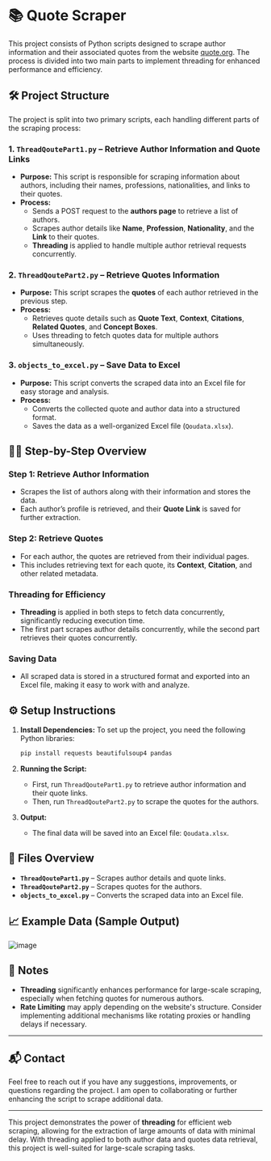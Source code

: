 
# 📚 Quote Scraper

This project consists of Python scripts designed to scrape author information and their associated quotes from the website [quote.org](https://quote.org). The process is divided into two main parts to implement threading for enhanced performance and efficiency.

## 🛠️ Project Structure

The project is split into two primary scripts, each handling different parts of the scraping process:

### 1. **`ThreadQoutePart1.py`** – Retrieve Author Information and Quote Links

- **Purpose:** This script is responsible for scraping information about authors, including their names, professions, nationalities, and links to their quotes.
- **Process:**
  - Sends a POST request to the **authors page** to retrieve a list of authors.
  - Scrapes author details like **Name**, **Profession**, **Nationality**, and the **Link** to their quotes.
  - **Threading** is applied to handle multiple author retrieval requests concurrently.

### 2. **`ThreadQoutePart2.py`** – Retrieve Quotes Information

- **Purpose:** This script scrapes the **quotes** of each author retrieved in the previous step.
- **Process:**
  - Retrieves quote details such as **Quote Text**, **Context**, **Citations**, **Related Quotes**, and **Concept Boxes**.
  - Uses threading to fetch quotes data for multiple authors simultaneously.
  
### 3. **`objects_to_excel.py`** – Save Data to Excel

- **Purpose:** This script converts the scraped data into an Excel file for easy storage and analysis.
- **Process:**
  - Converts the collected quote and author data into a structured format.
  - Saves the data as a well-organized Excel file (`Qoudata.xlsx`).

## 🧑‍💻 Step-by-Step Overview

### **Step 1: Retrieve Author Information**
- Scrapes the list of authors along with their information and stores the data.
- Each author’s profile is retrieved, and their **Quote Link** is saved for further extraction.

### **Step 2: Retrieve Quotes**
- For each author, the quotes are retrieved from their individual pages.
- This includes retrieving text for each quote, its **Context**, **Citation**, and other related metadata.

### **Threading for Efficiency**
- **Threading** is applied in both steps to fetch data concurrently, significantly reducing execution time.
- The first part scrapes author details concurrently, while the second part retrieves their quotes concurrently.

### **Saving Data**
- All scraped data is stored in a structured format and exported into an Excel file, making it easy to work with and analyze.

## ⚙️ Setup Instructions

1. **Install Dependencies:**
   To set up the project, you need the following Python libraries:
   ```bash
   pip install requests beautifulsoup4 pandas
   ```

2. **Running the Script:**
   - First, run `ThreadQoutePart1.py` to retrieve author information and their quote links.
   - Then, run `ThreadQoutePart2.py` to scrape the quotes for the authors.

3. **Output:**
   - The final data will be saved into an Excel file: `Qoudata.xlsx`.

## 📁 Files Overview

- **`ThreadQoutePart1.py`** – Scrapes author details and quote links.
- **`ThreadQoutePart2.py`** – Scrapes quotes for the authors.
- **`objects_to_excel.py`** – Converts the scraped data into an Excel file.

## 📈 Example Data (Sample Output)
![image](https://github.com/user-attachments/assets/d8f22ac9-7759-43f9-9636-1e4ac16b0f61)


## 📌 Notes

- **Threading** significantly enhances performance for large-scale scraping, especially when fetching quotes for numerous authors.
- **Rate Limiting** may apply depending on the website's structure. Consider implementing additional mechanisms like rotating proxies or handling delays if necessary.

---

## 📬 Contact

Feel free to reach out if you have any suggestions, improvements, or questions regarding the project. I am open to collaborating or further enhancing the script to scrape additional data.

---

This project demonstrates the power of **threading** for efficient web scraping, allowing for the extraction of large amounts of data with minimal delay. With threading applied to both author data and quotes data retrieval, this project is well-suited for large-scale scraping tasks.
